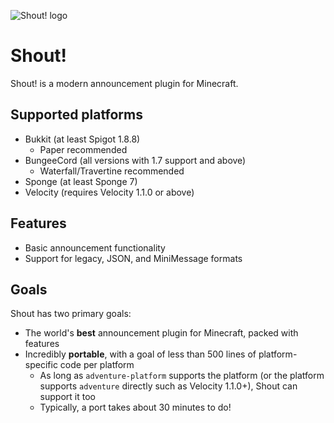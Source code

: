 ![Shout! logo](https://i.imgur.com/xmPqFs1.png "banner")
# Shout!

Shout! is a modern announcement plugin for Minecraft.

## Supported platforms

* Bukkit (at least Spigot 1.8.8)
  * Paper recommended
* BungeeCord (all versions with 1.7 support and above)
  * Waterfall/Travertine recommended
* Sponge (at least Sponge 7)
* Velocity (requires Velocity 1.1.0 or above)

## Features

* Basic announcement functionality
* Support for legacy, JSON, and MiniMessage formats

## Goals

Shout has two primary goals:

* The world's **best** announcement plugin for Minecraft, packed with features
* Incredibly **portable**, with a goal of less than 500 lines of platform-specific code per platform
  * As long as `adventure-platform` supports the platform (or the platform supports `adventure` directly such as Velocity 1.1.0+), Shout can support it too
  * Typically, a port takes about 30 minutes to do!